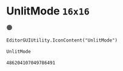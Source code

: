 # UnlitMode `16x16`
<img src="/img/UnlitMode.png" width=16 height=16>

``` CSharp
EditorGUIUtility.IconContent("UnlitMode")
```
```
UnlitMode
```
```
486204107049786491
```
